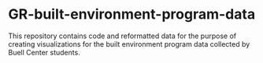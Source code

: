 # GR-built-environment-program-data

This repository contains code and reformatted data for the purpose of creating visualizations for the built environment program data collected by Buell Center students.
